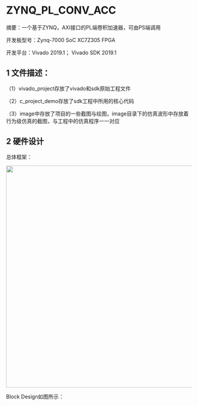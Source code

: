 # ZYNQ_PL_CONV_ACC

摘要：一个基于ZYNQ，AXI接口的PL端卷积加速器，可由PS端调用

开发板型号：Zynq-7000 SoC XC7Z305 FPGA

开发平台：Vivado 2019.1； Vivado SDK 2019.1

## 1 文件描述：

（1）vivado_project存放了vivado和sdk原始工程文件

（2）c_project_demo存放了sdk工程中所用的核心代码

（3）image中存放了项目的一些截图与绘图，image目录下的仿真波形中存放着行为级仿真的截图，与工程中的仿真程序一一对应

## 2 硬件设计

总体框架：

<img src="https://user-images.githubusercontent.com/95362898/232226065-f230be56-e0f7-487e-9210-2ba80c5b5c88.png" height="600">




Block Design如图所示：
